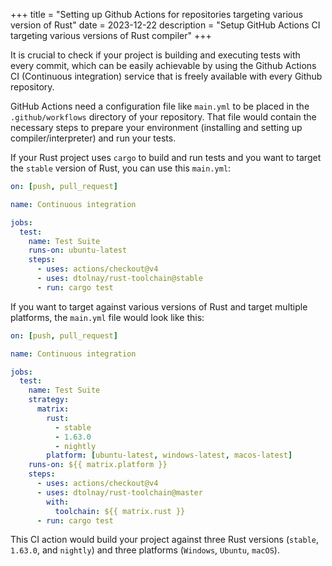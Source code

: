 +++
title = "Setting up Github Actions for repositories targeting various version of Rust"
date = 2023-12-22
description = "Setup GitHub Actions CI targeting various versions of Rust compiler"
+++

It is crucial to check if your project is building and executing tests with every commit, which can be easily achievable by using the Github Actions CI (Continuous integration) service that is freely available with every Github repository.

GitHub Actions need a configuration file like `main.yml` to be placed in the `.github/workflows` directory of your repository. That file would contain the necessary steps to prepare your environment (installing and setting up compiler/interpreter) and run your tests.

If your Rust project uses `cargo` to build and run tests and you want to target the `stable` version of Rust, you can use this `main.yml`:
```yml
on: [push, pull_request]

name: Continuous integration

jobs:
  test:
    name: Test Suite
    runs-on: ubuntu-latest
    steps:
      - uses: actions/checkout@v4
      - uses: dtolnay/rust-toolchain@stable
      - run: cargo test
```

If you want to target against various versions of Rust and target multiple platforms, the `main.yml` file would look like this:

```yml
on: [push, pull_request]

name: Continuous integration

jobs:
  test:
    name: Test Suite
    strategy:
      matrix:
        rust:
          - stable
          - 1.63.0
          - nightly
        platform: [ubuntu-latest, windows-latest, macos-latest]
    runs-on: ${{ matrix.platform }}
    steps:
      - uses: actions/checkout@v4
      - uses: dtolnay/rust-toolchain@master
        with:
          toolchain: ${{ matrix.rust }}
      - run: cargo test
```
This CI action would build your project against three Rust versions (`stable`, `1.63.0`, and `nightly`)  and three platforms (`Windows`, `Ubuntu`, `macOS`).